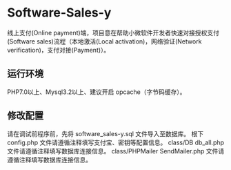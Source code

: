 # Software-Sales-y
线上支付(Online payment)端，项目意在帮助小微软件开发者快速对接授权支付(Software sales)流程（本地激活(Local activation)，网络验证(Network verification)，支付对接(Payment)）。
## 运行环境
PHP7.0以上、Mysql3.2以上、建议开启 opcache（字节码缓存）。
## 修改配置
请在调试前程序前，先将 software_sales-y.sql 文件导入至数据库。
根下 config.php 文件请遵循注释填写支付宝、密钥等配置信息。
class/DB db_all.php 文件请遵循注释填写数据库连接信息。
class/PHPMailer SendMailer.php 文件请遵循注释填写数据库连接信息。

